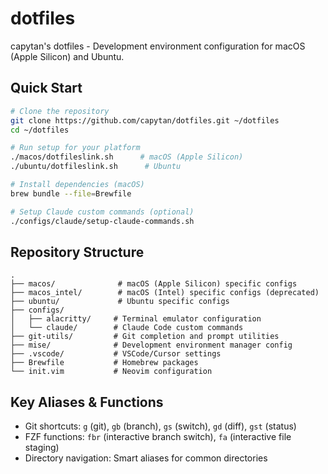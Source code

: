 # dotfiles

capytan's dotfiles - Development environment configuration for macOS (Apple Silicon) and Ubuntu.

## Quick Start

```bash
# Clone the repository
git clone https://github.com/capytan/dotfiles.git ~/dotfiles
cd ~/dotfiles

# Run setup for your platform
./macos/dotfileslink.sh      # macOS (Apple Silicon)
./ubuntu/dotfileslink.sh      # Ubuntu

# Install dependencies (macOS)
brew bundle --file=Brewfile

# Setup Claude custom commands (optional)
./configs/claude/setup-claude-commands.sh
```

## Repository Structure

```
.
├── macos/              # macOS (Apple Silicon) specific configs
├── macos_intel/        # macOS (Intel) specific configs (deprecated)
├── ubuntu/             # Ubuntu specific configs
├── configs/
│   ├── alacritty/     # Terminal emulator configuration
│   └── claude/        # Claude Code custom commands
├── git-utils/         # Git completion and prompt utilities
├── mise/              # Development environment manager config
├── .vscode/           # VSCode/Cursor settings
├── Brewfile           # Homebrew packages
└── init.vim           # Neovim configuration
```

## Key Aliases & Functions

- Git shortcuts: `g` (git), `gb` (branch), `gs` (switch), `gd` (diff), `gst` (status)
- FZF functions: `fbr` (interactive branch switch), `fa` (interactive file staging)
- Directory navigation: Smart aliases for common directories

